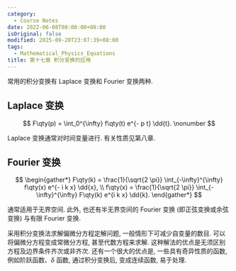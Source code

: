 ```yaml
---
category:
  - Course Notes
date: 2022-06-08T08:00:00+08:00
isOriginal: false
modified: 2025-09-20T23:07:39+08:00
tags:
  - Mathematical_Physics_Equations
title: 第十七章 积分变换的应用
---
```


常用的积分变换有 Laplace 变换和 Fourier 变换两种.

## Laplace 变换

$$
F\qty(p) = \int_0^{\infty} f\qty(t) e^{- p t} \dd{t}.
\nonumber
$$

Laplace 变换通常对时间变量进行. 有关性质见第八章.

## Fourier 变换

$$
\begin{gather*}
  F\qty(k) = \frac{1}{\sqrt{2 \pi}} \int_{-\infty}^{\infty} f\qty(x) e^{- i k x} \dd{x}, \\
  f\qty(x) = \frac{1}{\sqrt{2 \pi}} \int_{-\infty}^{\infty} F\qty(k) e^{i k x} \dd{k}.
\end{gather*}
$$

通常适用于无界空间. 此外, 也还有半无界空间的 Fourier 变换 (即正弦变换或余弦变换) 与有限 Fourier 变换.

采用积分变换法求解偏微分方程定解问题, 一般情形下可减少自变量的数目. 可以将偏微分方程变成常微分方程, 甚至代数方程来求解. 这种解法的优点是无须区别方程及边界条件齐次或非齐次. 还有一个很大的优点是, 一些具有奇异性质的函数, 例如阶跃函数、$\delta$ 函数, 通过积分变换后, 变成连续函数, 易于处理.
